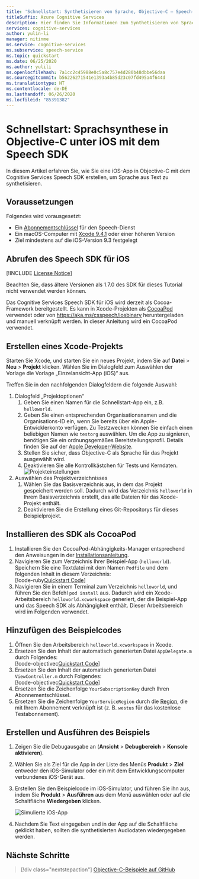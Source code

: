 ```yaml
---
title: 'Schnellstart: Synthetisieren von Sprache, Objective-C – Speech-Dienst'
titleSuffix: Azure Cognitive Services
description: Hier finden Sie Informationen zum Synthetisieren von Sprache in Objective-C unter iOS mit dem Speech SDK.
services: cognitive-services
author: yulin-li
manager: nitinme
ms.service: cognitive-services
ms.subservice: speech-service
ms.topic: quickstart
ms.date: 06/25/2020
ms.author: yulili
ms.openlocfilehash: 7a1cc2c45988e0c5a8c757e4d280b48dbbe56daa
ms.sourcegitcommit: b56226271541e1393a4b85d23c07fd495a4f644d
ms.translationtype: HT
ms.contentlocale: de-DE
ms.lasthandoff: 06/26/2020
ms.locfileid: "85391382"
---
```

# <a name="quickstart-synthesize-speech-in-objective-c-on-ios-using-the-speech-sdk"></a>Schnellstart: Sprachsynthese in Objective-C unter iOS mit dem Speech SDK

In diesem Artikel erfahren Sie, wie Sie eine iOS-App in Objective-C mit dem Cognitive Services Speech SDK erstellen, um Sprache aus Text zu synthetisieren.

## <a name="prerequisites"></a>Voraussetzungen

Folgendes wird vorausgesetzt:

* Ein [Abonnementschlüssel](~/articles/cognitive-services/Speech-Service/get-started.md) für den Speech-Dienst
* Ein macOS-Computer mit [Xcode 9.4.1](https://geo.itunes.apple.com/us/app/xcode/id497799835?mt=12) oder einer höheren Version
* Ziel mindestens auf die iOS-Version 9.3 festgelegt

## <a name="get-the-speech-sdk-for-ios"></a>Abrufen des Speech SDK für iOS

[!INCLUDE [License Notice](~/includes/cognitive-services-speech-service-license-notice.md)]

Beachten Sie, dass ältere Versionen als 1.7.0 des SDK für dieses Tutorial nicht verwendet werden können.

Das Cognitive Services Speech SDK für iOS wird derzeit als Cocoa-Framework bereitgestellt.
Es kann in Xcode-Projekten als [CocoaPod](https://cocoapods.org/) verwendet oder von https://aka.ms/csspeech/iosbinary heruntergeladen und manuell verknüpft werden. In dieser Anleitung wird ein CocoaPod verwendet.

## <a name="create-an-xcode-project"></a>Erstellen eines Xcode-Projekts

Starten Sie Xcode, und starten Sie ein neues Projekt, indem Sie auf **Datei** > **Neu** > **Projekt** klicken.
Wählen Sie im Dialogfeld zum Auswählen der Vorlage die Vorlage „Einzelansicht-App (iOS)“ aus.

Treffen Sie in den nachfolgenden Dialogfeldern die folgende Auswahl:

1. Dialogfeld „Projektoptionen“
    1. Geben Sie einen Namen für die Schnellstart-App ein, z.B. `helloworld`.
    1. Geben Sie einen entsprechenden Organisationsnamen und die Organisations-ID ein, wenn Sie bereits über ein Apple-Entwicklerkonto verfügen. Zu Testzwecken können Sie einfach einen beliebigen Namen wie `testorg` auswählen. Um die App zu signieren, benötigen Sie ein ordnungsgemäßes Bereitstellungsprofil. Details finden Sie auf der [Apple Developer-Website](https://developer.apple.com/).
    1. Stellen Sie sicher, dass Objective-C als Sprache für das Projekt ausgewählt wird.
    1. Deaktivieren Sie alle Kontrollkästchen für Tests und Kerndaten.
    ![Projekteinstellungen](~/articles/cognitive-services/Speech-Service/media/sdk/qs-objectivec-project-settings.png)
1. Auswählen des Projektverzeichnisses
    1. Wählen Sie das Basisverzeichnis aus, in dem das Projekt gespeichert werden soll. Dadurch wird das Verzeichnis `helloworld` in Ihrem Basisverzeichnis erstellt, das alle Dateien für das Xcode-Projekt enthält.
    1. Deaktivieren Sie die Erstellung eines Git-Repositorys für dieses Beispielprojekt.

## <a name="install-the-sdk-as-a-cocoapod"></a>Installieren des SDK als CocoaPod

1. Installieren Sie den CocoaPod-Abhängigkeits-Manager entsprechend den Anweisungen in der [Installationsanleitung](https://guides.cocoapods.org/using/getting-started.html).
1. Navigieren Sie zum Verzeichnis Ihrer Beispiel-App (`helloworld`). Speichern Sie eine Textdatei mit dem Namen `Podfile` und dem folgenden Inhalt in diesem Verzeichnis:  
   [!code-ruby[Quickstart Code](~/samples-cognitive-services-speech-sdk/quickstart/objectivec/ios/text-to-speech/helloworld/Podfile)]
1. Navigieren Sie in einem Terminal zum Verzeichnis `helloworld`, und führen Sie den Befehl `pod install` aus. Dadurch wird ein Xcode-Arbeitsbereich `helloworld.xcworkspace` generiert, der die Beispiel-App und das Speech SDK als Abhängigkeit enthält. Dieser Arbeitsbereich wird im Folgenden verwendet.

## <a name="add-the-sample-code"></a>Hinzufügen des Beispielcodes

1. Öffnen Sie den Arbeitsbereich `helloworld.xcworkspace` in Xcode.
1. Ersetzen Sie den Inhalt der automatisch generierten Datei `AppDelegate.m` durch Folgendes:  
   [!code-objectivec[Quickstart Code](~/samples-cognitive-services-speech-sdk/quickstart/objectivec/ios/text-to-speech/helloworld/helloworld/AppDelegate.m#code)]
1. Ersetzen Sie den Inhalt der automatisch generierten Datei `ViewController.m` durch Folgendes:  
   [!code-objectivec[Quickstart Code](~/samples-cognitive-services-speech-sdk/quickstart/objectivec/ios/text-to-speech/helloworld/helloworld/ViewController.m#code)]
1. Ersetzen Sie die Zeichenfolge `YourSubscriptionKey` durch Ihren Abonnementschlüssel.
1. Ersetzen Sie die Zeichenfolge `YourServiceRegion` durch die [Region](~/articles/cognitive-services/Speech-Service/regions.md), die mit Ihrem Abonnement verknüpft ist (z. B. `westus` für das kostenlose Testabonnement).

## <a name="build-and-run-the-sample"></a>Erstellen und Ausführen des Beispiels

1. Zeigen Sie die Debugausgabe an (**Ansicht** > **Debugbereich** > **Konsole aktivieren**).
1. Wählen Sie als Ziel für die App in der Liste des Menüs **Produkt** > **Ziel** entweder den iOS-Simulator oder ein mit dem Entwicklungscomputer verbundenes iOS-Gerät aus.
1. Erstellen Sie den Beispielcode im iOS-Simulator, und führen Sie ihn aus, indem Sie **Produkt** > **Ausführen** aus dem Menü auswählen oder auf die Schaltfläche **Wiedergeben** klicken.

   ![Simulierte iOS-App](~/articles/cognitive-services/Speech-Service/media/sdk/qs-objectivec-simulated-app-tts.png)

1. Nachdem Sie Text eingegeben und in der App auf die Schaltfläche geklickt haben, sollten die synthetisierten Audiodaten wiedergegeben werden.

## <a name="next-steps"></a>Nächste Schritte

> [!div class="nextstepaction"]
> [Objective-C-Beispiele auf GitHub](https://aka.ms/csspeech/samples)

